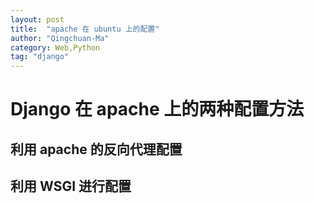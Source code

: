```yaml
---
layout: post
title:  "apache 在 ubuntu 上的配置"
author: "Qingchuan-Ma"
category: Web,Python
tag: "django"
---
```


# Django 在 apache 上的两种配置方法

## 利用 apache 的反向代理配置



## 利用 WSGI 进行配置
